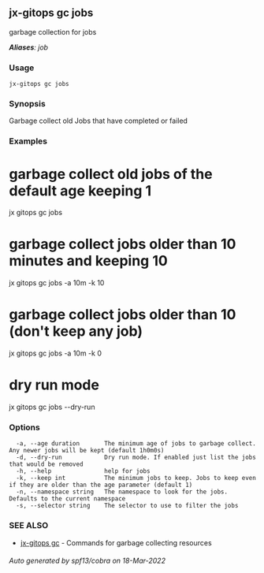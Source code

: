 ## jx-gitops gc jobs

garbage collection for jobs

***Aliases**: job*

### Usage

```
jx-gitops gc jobs
```

### Synopsis

Garbage collect old Jobs that have completed or failed

### Examples

  # garbage collect old jobs of the default age keeping 1
  jx gitops gc jobs
  
  # garbage collect jobs older than 10 minutes and keeping 10
  jx gitops gc jobs -a 10m -k 10
  
  # garbage collect jobs older than 10 (don't keep any job)
  jx gitops gc jobs -a 10m -k 0
  
  # dry run mode
  jx gitops gc jobs --dry-run

### Options

```
  -a, --age duration       The minimum age of jobs to garbage collect. Any newer jobs will be kept (default 1h0m0s)
  -d, --dry-run            Dry run mode. If enabled just list the jobs that would be removed
  -h, --help               help for jobs
  -k, --keep int           The minimum jobs to keep. Jobs to keep even if they are older than the age parameter (default 1)
  -n, --namespace string   The namespace to look for the jobs. Defaults to the current namespace
  -s, --selector string    The selector to use to filter the jobs
```

### SEE ALSO

* [jx-gitops gc](jx-gitops_gc.md)	 - Commands for garbage collecting resources

###### Auto generated by spf13/cobra on 18-Mar-2022
